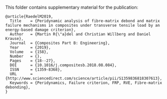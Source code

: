 This folder contains supplementary material for the publication:

    @article{RaedelM2019,
      Title    = {Peridynamic analysis of fibre-matrix debond and matrix failure mechanisms in composites under transverse tensile load by an energy-based damage criterion},
      Author   = {Martin R{\"a}del and Christian Willberg and Daniel Krause},
      Journal  = {Composites Part B: Engineering},
      Year     = {2019},
      Volume   = {158},
      Number   = {},
      Pages    = {18--27},
      DOI      = {10.1016/j.compositesb.2018.08.084},
      ISSN     = {1359-8368},
      URL      = {http://www.sciencedirect.com/science/article/pii/S1359836818307613},
      Keywords = {Peridynamics, Failure criterion, FRP, RVE, Fibre-matrix debonding},
    }